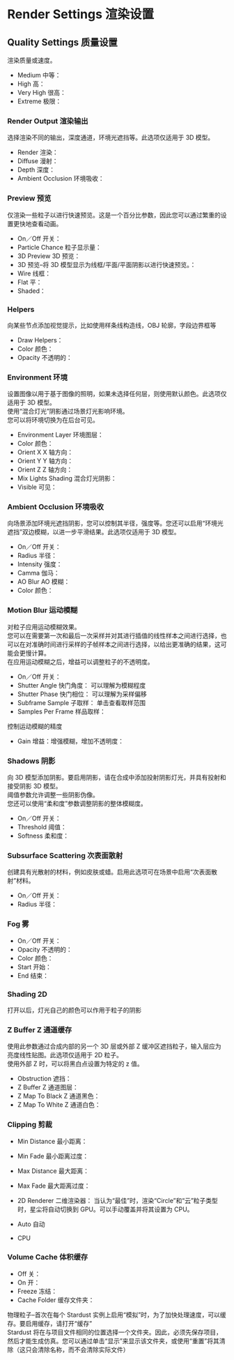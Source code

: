# Render Settings 渲染设置

## Quality Settings 质量设置

渲染质量或速度。

- Medium 中等：
- High 高：
- Very High 很高：
- Extreme 极限：

### Render Output 渲染输出

选择渲染不同的输出，深度通道，环境光遮挡等。此选项仅适用于 3D 模型。

- Render 渲染：
- Diffuse 漫射：
- Depth 深度：
- Ambient Occlusion 环境吸收：

### Preview 预览

仅渲染一些粒子以进行快速预览。这是一个百分比参数，因此您可以通过繁重的设置更快地查看动画。

- On／Off 开关：
- Particle Chance 粒子显示量：
- 3D Preview 3D 预览：
- 3D 预览–将 3D 模型显示为线框/平面/平面阴影以进行快速预览。：
- Wire 线框：
- Flat 平：
- Shaded：

### Helpers

向某些节点添加视觉提示，比如使用样条线构造线，OBJ 轮廓，字段边界框等

- Draw Helpers：
- Color 颜色：
- Opacity 不透明的：

### Environment 环境

设置图像以用于基于图像的照明，如果未选择任何层，则使用默认颜色。此选项仅适用于 3D 模型。  
使用“混合灯光”阴影通过场景灯光影响环境。  
您可以将环境切换为在后台可见。

- Environment Layer 环境图层：
- Color 颜色：
- Orient X X 轴方向：
- Orient Y Y 轴方向：
- Orient Z Z 轴方向：
- Mix Lights Shading 混合灯光阴影：
- Visible 可见：

### Ambient Occlusion 环境吸收

向场景添加环境光遮挡阴影，您可以控制其半径，强度等。您还可以启用“环境光遮挡”双边模糊，以进一步平滑结果。此选项仅适用于 3D 模型。

- On／Off 开关：
- Radius 半径：
- Intensity 强度：
- Camma 伽马：
- AO Blur AO 模糊：
- Color 颜色：

### Motion Blur 运动模糊

对粒子应用运动模糊效果。  
您可以在需要第一次和最后一次采样并对其进行插值的线性样本之间进行选择，也可以在对准确时间进行采样的子帧样本之间进行选择，以给出更准确的结果，这可能会更慢计算。  
在应用运动模糊之后，增益可以调整粒子的不透明度。

- On／Off 开关：
- Shutter Angle 快门角度： 可以理解为模糊程度
- Shutter Phase 快门相位： 可以理解为采样偏移
- Subframe Sample 子取样： 单击查看取样范围
- Samples Per Frame 样品取样：

控制运动模糊的精度

- Gain 增益：增强模糊，增加不透明度：

### Shadows 阴影

向 3D 模型添加阴影。要启用阴影，请在合成中添加投射阴影灯光，并具有投射和接受阴影 3D 模型。  
阈值参数允许调整一些阴影伪像。  
您还可以使用“柔和度”参数调整阴影的整体模糊度。

- On／Off 开关：
- Threshold 阈值：
- Softness 柔和度：

### Subsurface Scattering 次表面散射

创建具有光散射的材料，例如皮肤或蜡。启用此选项可在场景中启用“次表面散射”材料。

- On／Off 开关：
- Radius 半径：

### Fog 雾

- On／Off 开关：
- Opacity 不透明的：
- Color 颜色：
- Start 开始：
- End 结束：

### Shading 2D

打开以后，灯光自己的颜色可以作用于粒子的阴影

### Z Buffer Z 通道缓存

使用此参数通过合成内部的另一个 3D 层或外部 Z 缓冲区遮挡粒子，输入层应为亮度线性贴图。此选项仅适用于 2D 粒子。  
使用外部 Z 时，可以将黑白点设置为特定的 z 值。

- Obstruction 遮挡：
- Z Buffer Z 通道图层：
- Z Map To Black Z 通道黑色：
- Z Map To White Z 通道白色：

### Clipping 剪裁

- Min Distance 最小距离：
- Min Fade 最小距离过度：
- Max Distance 最大距离：
- Max Fade 最大距离过度：
- 2D Renderer 二维渲染器： 当认为“最佳”时，渲染“Circle”和“云”粒子类型时，星尘将自动切换到 GPU。可以手动覆盖并将其设置为 CPU。

- Auto 自动
- CPU

### Volume Cache 体积缓存

- Off 关：
- On 开：
- Freeze 冻结：
- Cache Folder 缓存文件夹：

物理粒子–首次在每个 Stardust 实例上启用“模拟”时，为了加快处理速度，可以缓存。要启用缓存，请打开“缓存”  
Stardust 将在与项目文件相同的位置选择一个文件夹。因此，必须先保存项目，然后才能生成仿真。您可以通过单击“显示”来显示该文件夹，或使用“重置”将其清除（这只会清除名称，而不会清除实际文件）
